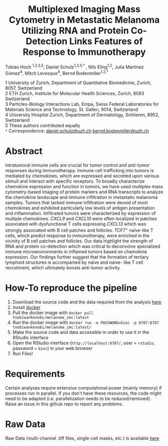 <center> <h1>Multiplexed Imaging Mass Cytometry in Metastatic Melanoma Utilizing RNA and Protein Co-Detection Links Features of Response to Immunotherapy </h1> </center>
Tobias Hoch <sup>1,2,3,5</sup>, Daniel Schulz<sup>1,2,5,* </sup>, Nils Eling<sup>1,2</sup>, Julia Martínez Gómez<sup>4</sup>, Mitch Levesque<sup>4</sup>, Bernd  Bodenmiller<sup>1,2,* </sup>

1 University of Zurich, Department of Quantitative Biomedicine, Zurich, 8057, Switzerland </br>
2 ETH Zurich, Institute for Molecular Health Sciences, Zurich, 8093 Switzerland </br>
3 Particles-Biology Interactions Lab, Empa, Swiss Federal Laboratories for Materials Science and Technology, St. Gallen, 9014, Switzerland </br>
4 University Hospital Zurich, Department of Dermatology, Schlieren, 8952, Switzerland </br>
5 These authors contributed equally </br>
`*` Correspondence: daniel.schulz@uzh.ch bernd.bodenmiller@uzh.ch

# Abstract
Intratumoral immune cells are crucial for tumor control and anti-tumor responses during immunotherapy. Immune cell trafficking into tumors is mediated by chemokines, which are expressed and secreted upon various stimuli and interact with specific receptors. To broadly characterize chemokine expression and function in tumors, we have used multiplex mass cytometry-based imaging of protein markers and RNA transcripts to analyze the chemokine landscape and immune infiltration in metastatic melanoma samples. Tumors that lacked immune infiltration were devoid of most chemokines and exhibited particularly low levels of antigen presentation and inflammation. Infiltrated tumors were characterized by expression of multiple chemokines. <i>CXCL9</i> and <i>CXCL10</i> were often localized in patches associated with dysfunctional T cells expressing <i>CXCL13</i> which was strongly associated with B cell patches and follicles. TCF7<sup>+</sup> naïve-like T cells, which predict response to immunotherapy, were enriched in the vicinity of B cell patches and follicles. Our data highlight the strength of RNA and protein co-detection which was critical to deconvolve specialized immune microenvironments in inflamed tumors based on chemokine expression. Our findings further suggest that the formation of tertiary lymphoid structures is accompanied by naïve and naive- like T cell recruitment, which ultimately boosts anti-tumor activity.

# How-To reproduce the pipeline
<ol>
  <li>Download the source code and the data required from the analysis <a href=https://doi.org/10.5281/zenodo.5994136>here</a></li>
  <li>Install <a href=https://docs.docker.com/engine/install/ubuntu/>docker</a></li>
  <li>Pull the docker image with <code>docker pull toobiwankenobi/melanoma_imc:latest</code></a></li>
  <li>Run the docker image with <code>docker run -e PASSWORD=bioc -p 8787:8787 toobiwankenobi/melanoma_imc:latest/</code></li>
  <li>Make the source code and data accessible in order to use it in the RStudio interface</a></li>  
  <li>Open the RStudio interface (<code>http://localhost:8787/</code>, user = <code>rstudio</code>, password = <code>bioc</code>) in your web browser</li>
  <li>Run Files!</li>
</ol>

# Requirements
Certain analyses require extensive computational power (mainly memory) if processes run in parallel. If you don't have these resources, the code might need to be adapted (i.e. parallelization needs to be reduced/removed). Raise an issue in this github repo to report any problems. 

# Raw Data
Raw Data (multi-channel .tiff files, single-cell masks, etc.) is available <a href=https://doi.org/10.5281/zenodo.6004986>here</a>

